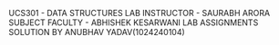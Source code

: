 UCS301 - DATA STRUCTURES 
LAB INSTRUCTOR - SAURABH ARORA
SUBJECT FACULTY - ABHISHEK KESARWANI
LAB ASSIGNMENTS SOLUTION BY ANUBHAV YADAV(1024240104)
